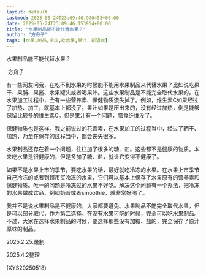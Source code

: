 ```yaml
---
layout: default
Lastmod: 2025-05-24T23:09:46.980453+00:00
date: 2025-05-24T23:09:46.153954+00:00
title: "水果制品能不能代替水果？"
author: "方舟子"
tags: [水果,制品,冷冻,吃水果,果汁，新语丝]
---
```


水果制品能不能代替水果？

·方舟子·

有一些网友问我，在吃不到水果的时候能不能用水果制品来代替水果？比如说吃果干、果脯、果酱、水果罐头或者喝果汁。这些水果制品是不能完全取代水果的。在水果加工过程中，会有一些营养素、保健物质流失掉了。例如，维生素C如果经过了加热、加工，就基本上都没了。果汁如果是压出来的，没有经过加热，倒是能够保留比较多的维生素C。但是果汁有一个问题，膳食纤维没了。

保健物质也是这样。我之前说过的花青素，在水果加工的过程当中，经过了晒干、加热，乃至在保存的过程当中，都会丧失很多。

水果制品还存在着一个问题，往往加了很多的糖、盐。这些都不是健康的物质。本来吃水果是很健康的，但是多加了糖、盐，就让它变得不健康了。

如果不是水果上市的季节，要吃水果的话，最好就吃冷冻的水果。在水果上市季节自己冷冻的或者到超市买冷冻的水果，它们可以基本上保存了水果原有的营养素和保健物质。唯一的问题是冷冻过的水果不好吃。解决这个问题有一个办法，把冷冻的水果做成饮品，例如奶昔或者smoothie，就非常好喝了。

我并不是说水果制品是不健康的，大家都要避免。水果制品不能完全取代水果，但是可以部分取代，作为第二选择。在没有水果可吃的时候，完全可以吃水果制品。不过，大家在选择水果制品的时候，要选择那些没有加糖、盐的，完全保存了原汁原味的制品。

2025.2.25.录制

2025.4.2整理

(XYS20250518）

